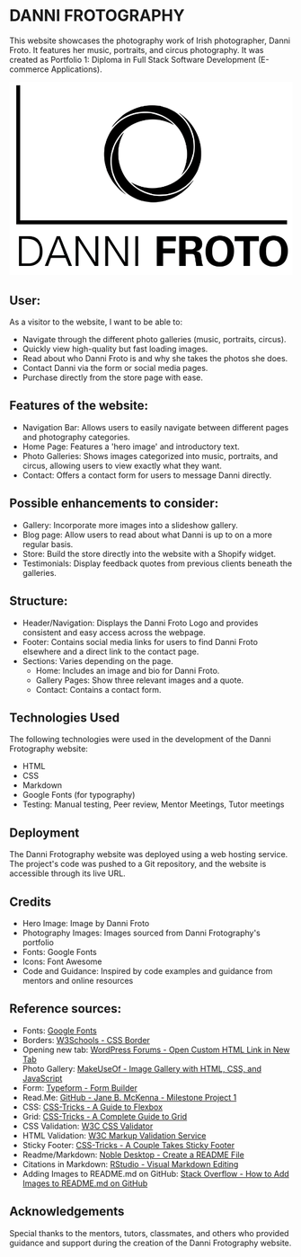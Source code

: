 # DANNI FROTOGRAPHY

This website showcases the photography work of Irish photographer, Danni Froto. It features her music, portraits, and circus photography. It was created as Portfolio 1: Diploma in Full Stack Software Development (E-commerce Applications).

![Danni Froto Logo](assets/images/dannifrotologo.png)

## User:

As a visitor to the website, I want to be able to:

- Navigate through the different photo galleries (music, portraits, circus).
- Quickly view high-quality but fast loading images.
- Read about who Danni Froto is and why she takes the photos she does.
- Contact Danni via the form or social media pages.
- Purchase directly from the store page with ease.

## Features of the website:

- Navigation Bar: Allows users to easily navigate between different pages and photography categories.
- Home Page: Features a 'hero image' and introductory text.
- Photo Galleries: Shows images categorized into music, portraits, and circus, allowing users to view exactly what they want.
- Contact: Offers a contact form for users to message Danni directly.

## Possible enhancements to consider:

- Gallery: Incorporate more images into a slideshow gallery.
- Blog page: Allow users to read about what Danni is up to on a more regular basis.
- Store: Build the store directly into the website with a Shopify widget.
- Testimonials: Display feedback quotes from previous clients beneath the galleries.

## Structure:

- Header/Navigation: Displays the Danni Froto Logo and provides consistent and easy access across the webpage.
- Footer: Contains social media links for users to find Danni Froto elsewhere and a direct link to the contact page.
- Sections: Varies depending on the page.
  - Home: Includes an image and bio for Danni Froto.
  - Gallery Pages: Show three relevant images and a quote.
  - Contact: Contains a contact form.

## Technologies Used

The following technologies were used in the development of the Danni Frotography website:

- HTML
- CSS
- Markdown
- Google Fonts (for typography)
- Testing: Manual testing, Peer review, Mentor Meetings, Tutor meetings

## Deployment

The Danni Frotography website was deployed using a web hosting service. The project's code was pushed to a Git repository, and the website is accessible through its live URL.

## Credits

- Hero Image: Image by Danni Froto
- Photography Images: Images sourced from Danni Frotography's portfolio
- Fonts: Google Fonts
- Icons: Font Awesome
- Code and Guidance: Inspired by code examples and guidance from mentors and online resources

## Reference sources:

- Fonts: [Google Fonts](https://fonts.google.com/)
- Borders: [W3Schools - CSS Border](https://www.w3schools.com/css/css_border.asp)
- Opening new tab: [WordPress Forums - Open Custom HTML Link in New Tab](https://wordpress.com/forums/topic/how-to-open-custom-html-link-to-open-in-new-tab/#:~:text=You%20can%20make%20a%20HTML,target%3D%E2%80%9D_blank%E2%80%9D%20attribute.)
- Photo Gallery: [MakeUseOf - Image Gallery with HTML, CSS, and JavaScript](https://www.makeuseof.com/image-gallery-html-css-javascript/)
- Form: [Typeform - Form Builder](https://www.typeform.com/try/form-builder/)
- Read.Me: [GitHub - Jane B. McKenna - Milestone Project 1](https://github.com/janebmckenna/milestone-project-1)
- CSS: [CSS-Tricks - A Guide to Flexbox](https://css-tricks.com/snippets/css/a-guide-to-flexbox/)
- Grid: [CSS-Tricks - A Complete Guide to Grid](https://css-tricks.com/snippets/css/complete-guide-grid/)
- CSS Validation: [W3C CSS Validator](https://jigsaw.w3.org/css-validator/)
- HTML Validation: [W3C Markup Validation Service](https://validator.w3.org/)
- Sticky Footer: [CSS-Tricks - A Couple Takes Sticky Footer](https://css-tricks.com/couple-takes-sticky-footer/)
- Readme/Markdown: [Noble Desktop - Create a README File](https://www.nobledesktop.com/learn/git/create-a-readme-file)
- Citations in Markdown: [RStudio - Visual Markdown Editing](https://rstudio.github.io/visual-markdown-editing/citations.html#:~:text=You%20insert%20citations%20by%20either,and%20are%20separated%20by%20semicolons.)
- Adding Images to README.md on GitHub: [Stack Overflow - How to Add Images to README.md on GitHub](https://stackoverflow.com/questions/14494747/how-to-add-images-to-readme-md-on-github)

## Acknowledgements

Special thanks to the mentors, tutors, classmates, and others who provided guidance and support during the creation of the Danni Frotography website.
